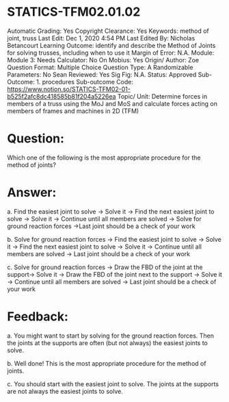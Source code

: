 # STATICS-TFM02.01.02

Automatic Grading: Yes
Copyright Clearance: Yes
Keywords: method of joint, truss
Last Edit: Dec 1, 2020 4:54 PM
Last Edited By: Nicholas Betancourt
Learning Outcome: identify and describe the Method of Joints for solving trusses, including when to use it
Margin of Error: N.A.
Module: Module 3:
Needs Calculator: No
On Mobius: Yes
Origin/ Author: Zoe
Question Format: Multiple Choice
Question Type: A
Randomizable Parameters: No
Sean Reviewed: Yes
Sig Fig: N.A.
Status: Approved
Sub-Outcome: 1. procedures
Sub-outcome Code: https://www.notion.so/STATICS-TFM02-01-b525f2afc8dc418585b81f204a5226ea
Topic/ Unit: Determine forces in members of a truss using the MoJ and MoS and calculate forces acting on members of frames and machines in 2D (TFM)

# Question:

Which one of the following is the most appropriate procedure for the method of joints?

# Answer:

a. Find the easiest joint to solve $\rightarrow$ Solve it $\rightarrow$ Find the next easiest joint to solve $\rightarrow$ Solve it $\rightarrow$ Continue until all members are solved $\rightarrow$ Solve for ground reaction forces $\rightarrow$Last joint should be a check of your work

b. Solve for ground reaction forces $\rightarrow$ Find the easiest joint to solve $\rightarrow$ Solve it $\rightarrow$ Find the next easiest joint to solve $\rightarrow$ Solve it $\rightarrow$ Continue until all members are solved $\rightarrow$ Last joint should be a check of your work

c. Solve for ground reaction forces $\rightarrow$ Draw the FBD of the joint at the support$\rightarrow$ Solve it $\rightarrow$ Draw the FBD of the joint next to the support $\rightarrow$ Solve it $\rightarrow$ Continue until all members are solved $\rightarrow$ Last joint should be a check of your work

# Feedback:

a. You might want to start by solving for the ground reaction forces. Then the joints at the supports are often (but not always) the easiest joints to solve. 

b. Well done! This is the most appropriate procedure for the method of joints. 

c. You should start with the easiest joint to solve. The joints at the supports are not always the easiest joints to solve.